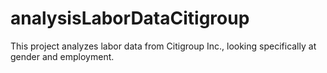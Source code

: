# analysisLaborDataCitigroup
This project analyzes labor data from Citigroup Inc., looking specifically at gender and employment. 
